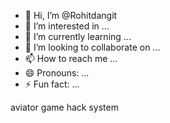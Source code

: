 - 👋 Hi, I’m @Rohitdangit
- 👀 I’m interested in ...
- 🌱 I’m currently learning ...
- 💞️ I’m looking to collaborate on ...
- 📫 How to reach me ...
- 😄 Pronouns: ...
- ⚡ Fun fact: ...

<!---
Rohitdangit/Rohitdangit is a ✨ special ✨ repository because its `README.md` (this file) appears on your GitHub profile.
You can click the Preview link to take a look at your changes.
--->
aviator game hack system
